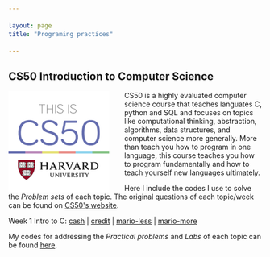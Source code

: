 ```yaml
---

layout: page
title: "Programing practices"

---
```




## CS50 Introduction to Computer Science

<img style="border: 0px solid; width: 200px; height: 200px; float: left; padding:0px 30px 0px 0px" src="/images/cs50_logo.jpg" alt="" class="inline-block">
CS50 is a highly evaluated computer science course that teaches languates C, python and SQL and focuses on topics like computational thinking, abstraction, algorithms, data structures, and computer science more generally. More than teach you how to program in one language, this course teaches you how to program fundamentally and how to teach yourself new languages ultimately. 
<br>

Here I include the codes I use to solve the *Problem sets* of each topic. The original questions of each topic/week can be found on [CS50's website](https://cs50.harvard.edu/x/2023/). 

Week 1 Intro to C:
    [cash](https://github.com/jingwenzhang1118/CS50_complete/blob/main/cs50-week1/pset1/cash.c) \| 
    [credit](https://github.com/jingwenzhang1118/CS50_complete/blob/6194761254b259ccea4340ba0af65fd22868455c/cs50-week1/pset1/credit.c#L1) \| 
    [mario-less](https://github.com/jingwenzhang1118/CS50_complete/blob/main/cs50-week1/pset1/mario-less.c) \| 
    [mario-more](https://github.com/jingwenzhang1118/CS50_complete/blob/main/cs50-week1/pset1/mario-more.c)


My codes for addressing the *Practical problems* and *Labs* of each topic can be found [here](https://github.com/jingwenzhang1118/CS50_complete/tree/main). 
